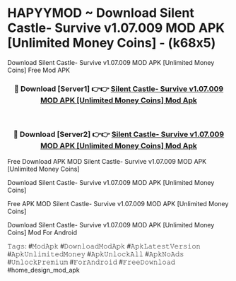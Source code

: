 # HAPYYMOD ~ Download Silent Castle- Survive v1.07.009 MOD APK [Unlimited Money Coins] - (k68x5)
Download Silent Castle- Survive v1.07.009 MOD APK [Unlimited Money Coins] Free Mod APK

<div align="center">
<h3>🔴 Download [Server1] 👉👉 <a href="https://apk-comot.site?title=Silent_Castle-_Survive_v1.07.009_MOD_APK_[Unlimited_Money_Coins]">Silent Castle- Survive v1.07.009 MOD APK [Unlimited Money Coins] Mod Apk</a></h3><br>

<h3>🔴 Download [Server2] 👉👉 <a href="https://apk-comot.site?title=Silent_Castle-_Survive_v1.07.009_MOD_APK_[Unlimited_Money_Coins]">Silent Castle- Survive v1.07.009 MOD APK [Unlimited Money Coins] Mod Apk</a></h3>
</div>


Free Download APK MOD Silent Castle- Survive v1.07.009 MOD APK [Unlimited Money Coins]

Download Silent Castle- Survive v1.07.009 MOD APK [Unlimited Money Coins] 

Free APK MOD Silent Castle- Survive v1.07.009 MOD APK [Unlimited Money Coins] 

Download Silent Castle- Survive v1.07.009 MOD APK [Unlimited Money Coins] Mod For Android

𝚃𝚊𝚐𝚜: #𝙼𝚘𝚍𝙰𝚙𝚔 #𝙳𝚘𝚠𝚗𝚕𝚘𝚊𝚍𝙼𝚘𝚍𝙰𝚙𝚔 #𝙰𝚙𝚔𝙻𝚊𝚝𝚎𝚜𝚝𝚅𝚎𝚛𝚜𝚒𝚘𝚗 #𝙰𝚙𝚔𝚄𝚗𝚕𝚒𝚖𝚒𝚝𝚎𝚍𝙼𝚘𝚗𝚎𝚢 #𝙰𝚙𝚔𝚄𝚗𝚕𝚘𝚌𝚔𝙰𝚕𝚕 #𝙰𝚙𝚔𝙽𝚘𝙰𝚍𝚜 #𝚄𝚗𝚕𝚘𝚌𝚔𝙿𝚛𝚎𝚖𝚒𝚞𝚖 #𝙵𝚘𝚛𝙰𝚗𝚍𝚛𝚘𝚒𝚍 #𝙵𝚛𝚎𝚎𝙳𝚘𝚠𝚗𝚕𝚘𝚊𝚍 #home_design_mod_apk
